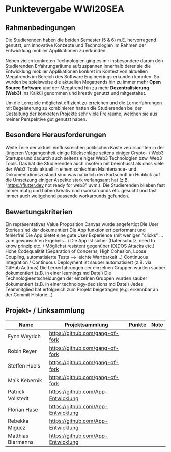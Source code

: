 # Punktevergabe WWI20SEA

## Rahmenbedingungen 
Die Studierenden haben die beiden Semester (5 & 6) m.E. hervorragend genutzt, um innovative Konzepte und Technologien im Rahmen der Entwicklung mobiler Applikationen zu erkunden.   

Neben vielen konkreten Technologien ging es mir insbesondere darum den Studierenden Erfahrungsräume aufzuspannen innerhalb derer sie die Entwicklung mobiler Applikationen konkret im Kontext von aktuellen Megatrends im Bereich des Software Engineerings erkunden konnten. So wurden beispielsweise die aktuellen Megatrends hin zu immer mehr **Open Source Software** und der Megatrend hin zu mehr **Dezentralisierung (Web3)** ins Kalkül genommen und kreativ genutzt und mitgestaltet.  

Um die Lernziele möglichst effizient zu erreichen und die Lernerfahrungen mit Begeisterung zu kombinieren hatten die Studierenden bei der Gestaltung der konkreten Projekte sehr viele Freiräume, welchen sie aus meiner Perspektive gut genutzt haben. 

## Besondere Herausforderungen
Weite Teile der aktuell einflussreichen politischen Kaste verursachten in der jüngeren Vergangenheit einige Rückschläge seitens einiger Crypto- / Web3 Startups und dadurch auch seitens einiger Web3 Technologien bzw. Web3 Tools. Das hat die Studierenden auch insofern mit beeinflusst als dass viele der Web3 Tools aktuell in einem schlechten Maintenance- und Dokumentationszustand sind was natürlich den Fortschritt im Hinblick auf die Umsetzung einiger Aspekte stark verlangsamt hat (z.B. "https://flutter.dev not ready for web3" uvm.). Die Studierenden blieben fast immer mutig und haben kreativ nach workarounds etc. gesucht und fast immer auch weitgehend passende workarounds gefunden.


## Bewertungskriterien
Ein repräsentatives Value Proposition Canvas wurde angefertigt 
Die User Stories sind klar dokumentiert 
Die App funktioniert performant und fehlerfrei 
Die App bietet eine gute User Experience (mit wenigen "clicks" ... zum gewünschten Ergebnis...) 
Die App ist sicher (Datenschutz, need to know prinzip etc. / Möglichst resistent gegenüber (D)DOS Attacks etc.) 
Hohe Codequalität (Separation of Concerns, High Cohesion, Loose Coupling, automatisierte Tests --> leichte Wartbarkeit...) 
Continuous Integration / Continuous Deployment ist sauber automatisiert (z.B. via GitHub Actions) 
Die Lernerfahrungen der einzelnen Gruppen wurden sauber dokumentiert (z.B. in einer learnings.md Datei) 
Die Technologieentscheidungen der einzelnen Gruppen wurden sauber dokumentiert (z.B. in einer technology-decisions.md Datei) 
Jedes Teammitglied hat erfolgreich zum Projekt beigetragen (e.g. erkennbar an der Commit Historie...) 


## Projekt- / Linksammlung
| Name | Projektsammlung | Punkte | Note |
| ---- | ---- | ---- | ---- |
| Fynn Weyrich  | https://github.com/gang-of-fork | | |
| Robin Reyer  | https://github.com/gang-of-fork | | |
| Steffen Huels  | https://github.com/gang-of-fork | | |
| Maik Kebernik  | https://github.com/gang-of-fork | | |
| Patrick Vollstedt  | https://github.com/App-Entwicklung | | |
| Florian Hase  | https://github.com/App-Entwicklung | | |
| Rebekka Miguez  | https://github.com/App-Entwicklung | | |
| Matthias Biermanns  | https://github.com/App-Entwicklung | | |


